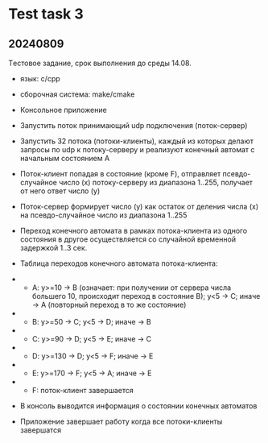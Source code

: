 Test task 3
===========

20240809
--------

Tестовое задание, срок выполнения до среды 14.08.

-  язык: с/cpp

-  сборочная система: make/cmake

-  Консольное приложение

-  Запустить поток принимающий udp подключения (поток-сервер)

-  Запустить 32 потока (потоки-клиенты),
   каждый из которых делают запросы по udp
   к потоку-серверу и реализуют конечный автомат
   с начальным состоянием A

-  Поток-клиент попадая в состояние (кроме F),
   отправляет псевдо-случайное число (x)
   потоку-серверу из диапазона 1..255,
   получает от него ответ число (y)

-  Поток-сервер формирует число (у)
   как остаток от деления числа (x)
   на псевдо-случайное число из диапазона 1..255

-  Переход конечного автомата в рамках потока-клиента
   из одного состояния в другое осуществляется
   со случайной временной задержкой 1..3 сек.

-  Таблица переходов конечного автомата потока-клиента:

- - A: y>=10 -> B (означает: при получении от сервера числа большего 10,
   происходит переход в состояние B); y<5 -> C; иначе -> A (повторный переход в то же состояние)

- - B: y>=50  -> C; y<5 -> D; иначе -> B

- - C: y>=90  -> D; y<5 -> E; иначе -> C

- - D: y>=130 -> D; y<5 -> F; иначе -> E

- - E: y>=170 -> F; y<5 -> A; иначе -> E

- - F: поток-клиент завершается

-  В консоль выводится информация о состоянии конечных автоматов
-  Приложение завершает работу когда все потоки-клиенты завершатся

